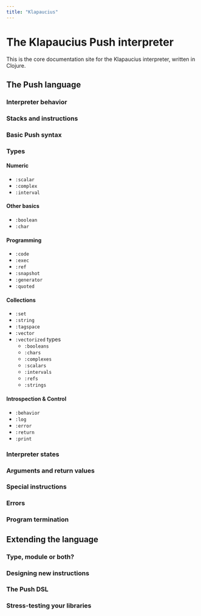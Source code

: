 ```yaml
---
title: "Klapaucius"
---
```

# The Klapaucius Push interpreter

This is the core documentation site for the Klapaucius interpreter, written in Clojure.

## The Push language

### Interpreter behavior

### Stacks and instructions

### Basic Push syntax


### Types

#### Numeric

- `:scalar`
- `:complex`
- `:interval`

#### Other basics

- `:boolean`
- `:char`

#### Programming

- `:code`
- `:exec`
- `:ref`
- `:snapshot`
- `:generator`
- `:quoted`

#### Collections

- `:set`
- `:string`
- `:tagspace`
- `:vector`
- `:vectorized` types
  - `:booleans`
  - `:chars`
  - `:complexes`
  - `:scalars`
  - `:intervals`
  - `:refs`
  - `:strings`

#### Introspection & Control

- `:behavior`
- `:log`
- `:error`
- `:return`
- `:print`

### Interpreter states

### Arguments and return values

### Special instructions

### Errors

### Program termination

## Extending the language

### Type, module or both?

### Designing new instructions

### The Push DSL

### Stress-testing your libraries
